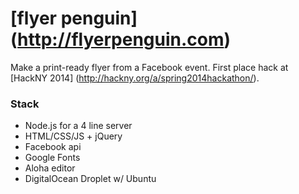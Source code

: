 # [flyer penguin] (http://flyerpenguin.com)

Make a print-ready flyer from a Facebook event. First place hack at [HackNY 2014] (http://hackny.org/a/spring2014hackathon/).

### Stack
 * Node.js for a 4 line server
 * HTML/CSS/JS + jQuery
 * Facebook api
 * Google Fonts
 * Aloha editor
 * DigitalOcean Droplet w/ Ubuntu
